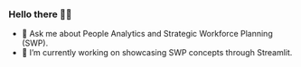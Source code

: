 ### Hello there 👋🏽

- 💬 Ask me about People Analytics and Strategic Workforce Planning (SWP).
- 🔭 I’m currently working on showcasing SWP concepts through Streamlit.
  
<!--
**ludawg44/ludawg44** is a ✨ _special_ ✨ repository because its `README.md` (this file) appears on your GitHub profile.

Here are some ideas to get you started:

- 🔭 I’m currently working on ...
- 🌱 I’m currently learning ...
- 👯 I’m looking to collaborate on ...
- 🤔 I’m looking for help with ...
- 💬 Ask me about ...
- 📫 How to reach me: ...
- 😄 Pronouns: ...
- ⚡ Fun fact: ...

**Check out my featured projects below and my website [here](https://www.luisveraonline.com/).**


## Let's Connect

<a href="https://www.linkedin.com/in/luis-vera-93512116a/"><img src="https://nepa.com/wp-content/uploads/2017/09/linkedin-logo.png" alt="luisvera linkedin" width="50"/>&nbsp;&nbsp;&nbsp;<a href ="https://veraluis4.medium.com/"><img src="https://miro.medium.com/max/195/1*emiGsBgJu2KHWyjluhKXQw.png" alt="medium profile" width="50"/>&nbsp;&nbsp;&nbsp;&nbsp;<a href="https://twitter.com/ludawg4"><img src="https://www.pinclipart.com/picdir/big/20-203122_follow-us-twitter-logo-square-png-clipart.png" alt="@ludawg4" width = "53">&nbsp;&nbsp;&nbsp;<a href="mailto:veraluis4@gmail.com">
-->
